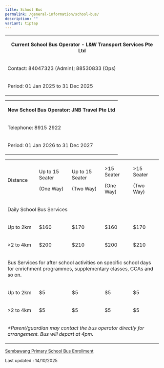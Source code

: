 ```yaml
---
title: School Bus
permalink: /general-information/school-bus/
description: ""
variant: tiptap
---
```

<table style="minWidth: 25px">
<colgroup>
<col>
</colgroup>
<tbody>
<tr>
<th rowspan="1" colspan="1">
<p><strong>Current School Bus Operator - L&amp;W Transport Services Pte Ltd</strong>
</p>
</th>
</tr>
<tr>
<td rowspan="1" colspan="1">
<p>Contact: 84047323 (Admin); 88530833 (Ops)</p>
</td>
</tr>
<tr>
<td rowspan="1" colspan="1">
<p>Period: 01 Jan 2025 to 31 Dec 2025</p>
</td>
</tr>
</tbody>
</table>
<p></p>
<table style="minWidth: 25px">
<colgroup>
<col>
</colgroup>
<tbody>
<tr>
<th rowspan="1" colspan="1">
<p>New School Bus Operator: JNB Travel Pte Ltd</p>
</th>
</tr>
<tr>
<td rowspan="1" colspan="1">
<p>Telephone: 8915 2922</p>
</td>
</tr>
<tr>
<td rowspan="1" colspan="1">
<p>Period: 01 Jan 2026 to 31 Dec 2027</p>
</td>
</tr>
</tbody>
</table>
<p></p>
<table style="minWidth: 125px">
<colgroup>
<col>
<col>
<col>
<col>
<col>
</colgroup>
<tbody>
<tr>
<td rowspan="1" colspan="1">
<p>Distance</p>
</td>
<td rowspan="1" colspan="1">
<p>Up to 15 Seater</p>
<p>(One Way)</p>
</td>
<td rowspan="1" colspan="1">
<p>Up to 15 Seater</p>
<p>(Two Way)</p>
</td>
<td rowspan="1" colspan="1">
<p>&gt;15 Seater</p>
<p>(One Way)</p>
</td>
<td rowspan="1" colspan="1">
<p>&gt;15 Seater</p>
<p>(Two Way)</p>
</td>
</tr>
<tr>
<td rowspan="1" colspan="5">
<p>Daily School Bus Services</p>
</td>
</tr>
<tr>
<td rowspan="1" colspan="1">
<p>Up to 2km</p>
</td>
<td rowspan="1" colspan="1">
<p>$160</p>
</td>
<td rowspan="1" colspan="1">
<p>$170</p>
</td>
<td rowspan="1" colspan="1">
<p>$160</p>
</td>
<td rowspan="1" colspan="1">
<p>$170</p>
</td>
</tr>
<tr>
<td rowspan="1" colspan="1">
<p>&gt;2 to 4km</p>
</td>
<td rowspan="1" colspan="1">
<p>$200</p>
</td>
<td rowspan="1" colspan="1">
<p>$210</p>
</td>
<td rowspan="1" colspan="1">
<p>$200</p>
</td>
<td rowspan="1" colspan="1">
<p>$210</p>
</td>
</tr>
<tr>
<td rowspan="1" colspan="5">
<p>Bus Services for after school activities on specific school days for enrichment
programmes, supplementary classes, CCAs and so on.</p>
</td>
</tr>
<tr>
<td rowspan="1" colspan="1">
<p>Up to 2km</p>
</td>
<td rowspan="1" colspan="1">
<p>$5</p>
</td>
<td rowspan="1" colspan="1">
<p>$5</p>
</td>
<td rowspan="1" colspan="1">
<p>$5</p>
</td>
<td rowspan="1" colspan="1">
<p>$5</p>
</td>
</tr>
<tr>
<td rowspan="1" colspan="1">
<p>&gt;2 to 4km</p>
</td>
<td rowspan="1" colspan="1">
<p>$5</p>
</td>
<td rowspan="1" colspan="1">
<p>$5</p>
</td>
<td rowspan="1" colspan="1">
<p>$5</p>
</td>
<td rowspan="1" colspan="1">
<p>$5</p>
</td>
</tr>
<tr>
<td rowspan="1" colspan="5">
<p><em>*Parent/guardian may contact the bus operator directly for arrangement. Bus will depart at 4pm.</em>
</p>
</td>
</tr>
</tbody>
</table>
<p></p>
<p><a href="/files/Sembawang_Primary_School_Bus_Enrolment_Poster_2026.pdf" rel="noopener nofollow" target="_blank">Sembawang Primary School Bus Enrollment</a>
</p>
<p>Last updated : 14/10/2025</p>
